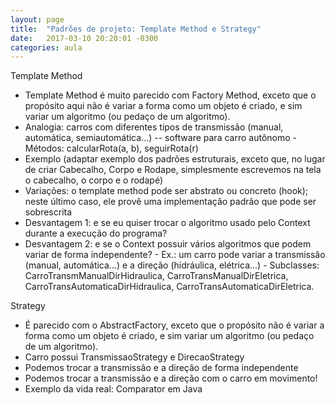 ```yaml
---
layout: page
title:  "Padrões de projeto: Template Method e Strategy"
date:   2017-03-10 20:20:01 -0300
categories: aula
---
```


Template Method

- Template Method é muito parecido com Factory Method, exceto que o propósito aqui não é variar a forma como um objeto é criado, e sim variar um algoritmo (ou pedaço de um algoritmo).
- Analogia: carros com diferentes tipos de transmissão (manual, automática, semiautomática...) -- software para carro autônomo
		- Métodos: calcularRota(a, b), seguirRota(r)
- Exemplo (adaptar exemplo dos padrões estruturais, exceto que, no lugar de criar Cabecalho, Corpo e Rodape, simplesmente escrevemos na tela o cabecalho, o corpo e o rodapé)
- Variações: o template method pode ser abstrato ou concreto (hook); neste último caso, ele provê uma implementação padrão que pode ser sobrescrita
- Desvantagem 1: e se eu quiser trocar o algoritmo usado pelo Context durante a execução do programa?
- Desvantagem 2: e se o Context possuir vários algoritmos que podem variar de forma independente?
		- Ex.: um carro pode variar a transmissão (manual, automática...) e a direção (hidráulica, elétrica...)
		- Subclasses: CarroTransmManualDirHidraulica, CarroTransManualDirEletrica, CarroTransAutomaticaDirHidraulica, CarroTransAutomaticaDirEletrica.

Strategy

- É parecido com o AbstractFactory, exceto que o propósito não é variar a forma como um objeto é criado, e sim variar um algoritmo (ou pedaço de um algoritmo).
- Carro possui TransmissaoStrategy e DirecaoStrategy
- Podemos trocar a transmissão e a direção de forma independente
- Podemos trocar a transmissão e a direção com o carro em movimento!
- Exemplo da vida real: Comparator em Java
